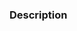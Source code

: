 <!-- Important! Please follow the guidelines for naming Pull Requests:
https://docs.dasch.swiss/latest/developers/contribution/ -->

### Description

<!-- Please add a short description of the changes -->

<!-- * **What kind of change does this PR introduce?** (Bug fix, feature, docs update, ...) -->

<!-- * **What is the current behavior?** (You can also link to an open issue here) -->

<!-- * **What is the new behavior (if this is a feature change)?** -->

<!-- * **Does this PR introduce a breaking change?**
(What changes might users need to make in their application due to this PR?) -->

<!-- * **Other information**: -->
